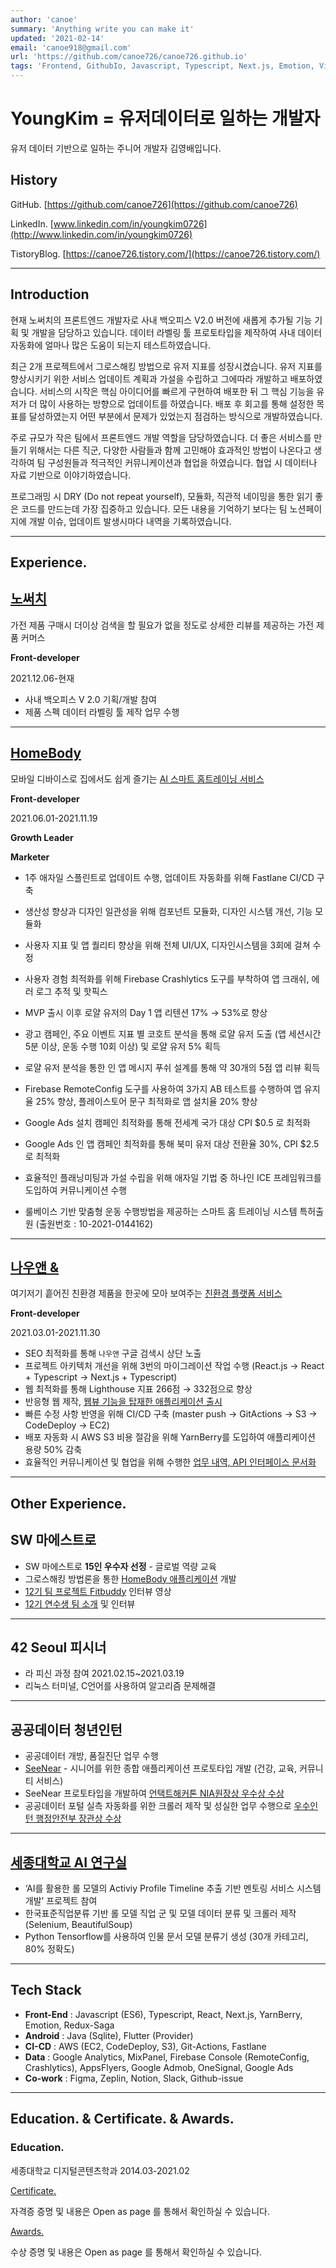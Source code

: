 ```yaml
---
author: 'canoe'
summary: 'Anything write you can make it'
updated: '2021-02-14'
email: 'canoe918@gmail.com'
url: 'https://github.com/canoe726/canoe726.github.io'
tags: 'Frontend, GithubIo, Javascript, Typescript, Next.js, Emotion, Vite, Tailwind, Flutter'
---
```


# YoungKim =  유저데이터로 일하는 개발자

유저 데이터 기반으로 일하는 주니어 개발자 김영배입니다.

## History

GitHub. [https://github.com/canoe726](https://github.com/canoe726)

LinkedIn. [www.linkedin.com/in/youngkim0726](http://www.linkedin.com/in/youngkim0726)

TistoryBlog. [https://canoe726.tistory.com/](https://canoe726.tistory.com/)

---

## Introduction

현재 노써치의 프론트엔드 개발자로 사내 백오피스 V2.0 버전에 새롭게 추가될 기능 기획 및 개발을 담당하고 있습니다. 데이터 라벨링 툴 프로토타입을 제작하여 사내 데이터 자동화에 얼마나 많은 도움이 되는지 테스트하였습니다.

최근 2개 프로젝트에서 그로스해킹 방법으로 유저 지표를 성장시켰습니다. 유저 지표를 향상시키기 위한 서비스 업데이트 계획과 가설을 수립하고 그에따라 개발하고 배포하였습니다. 서비스의 시작은 핵심 아이디어를 빠르게 구현하여 배포한 뒤 그 핵심 기능을 유저가 더 많이 사용하는 방향으로 업데이트를 하였습니다. 배포 후 회고를 통해 설정한 목표를 달성하였는지 어떤 부분에서 문제가 있었는지 점검하는 방식으로 개발하였습니다.

주로 규모가 작은 팀에서 프론트엔드 개발 역할을 담당하였습니다. 더 좋은 서비스를 만들기 위해서는 다른 직군, 다양한 사람들과 함께 고민해야 효과적인 방법이 나온다고 생각하여 팀 구성원들과 적극적인 커뮤니케이션과 협업을 하였습니다. 협업 시 데이터나 자료 기반으로 이야기하였습니다.

프로그래밍 시 DRY (Do not repeat yourself), 모듈화, 직관적 네이밍을 통한 읽기 좋은 코드를 만드는데 가장 집중하고 있습니다. 모든 내용을 기억하기 보다는 팀 노션페이지에 개발 이슈, 업데이트 발생시마다 내역을 기록하였습니다.

---

## Experience.

## [노써치](https://nosearch.com/)

가전 제품 구매시 더이상 검색을 할 필요가 없을 정도로 상세한 리뷰를 제공하는 가전 제품 커머스

**Front-developer**

2021.12.06-현재

- 사내 백오피스 V 2.0 기획/개발 참여
- 제품 스펙 데이터 라벨링 툴 제작 업무 수행

---

## [HomeBody](https://play.google.com/store/apps/details?id=com.fitbuddy.homebody)

모바일 디바이스로 집에서도 쉽게 즐기는 [AI 스마트 홈트레이닝 서비스](https://www.notion.so/HomeBody-6f6112f425fa4e32a8e1af0fac487934)

**Front-developer**

2021.06.01-2021.11.19

**Growth Leader**

**Marketer**

- 1주 애자일 스플린트로 업데이트 수행, 업데이트 자동화를 위해 Fastlane CI/CD 구축
- 생산성 향상과 디자인 일관성을 위해 컴포넌트 모듈화, 디자인 시스템 개선, 기능 모듈화
- 사용자 지표 및 앱 퀄리티 향상을 위해 전체 UI/UX, 디자인시스템을 3회에 걸쳐 수정
- 사용자 경험 최적화를 위해 Firebase Crashlytics 도구를 부착하여 앱 크래쉬, 에러 로그 추적 및 핫픽스

- MVP 출시 이후 로얄 유저의 Day 1 앱 리텐션 17% → 53%로 향상
- 광고 캠페인, 주요 이벤트 지표 별 코호트 분석을 통해 로얄 유저 도출 (앱 세션시간 5분 이상, 운동 수행 10회 이상) 및 로얄 유저 5% 획득
- 로얄 유저 분석을 통한 인 앱 메시지 푸쉬 설계를 통해 약 30개의 5점 앱 리뷰 획득
- Firebase RemoteConfig 도구를 사용하여 3가지 AB 테스트를 수행하여 앱 유지율 25% 향상, 플레이스토어 문구 최적화로 앱 설치율 20% 향상

- Google Ads 설치 캠페인 최적화를 통해 전세계 국가 대상 CPI $0.5 로 최적화
- Google Ads 인 앱 캠페인 최적화를 통해 북미 유저 대상 전환율 30%, CPI $2.5 로 최적화

- 효율적인 플래닝미팅과 가설 수립을 위해 애자일 기법 중 하나인 ICE 프레임워크를 도입하여 커뮤니케이션 수행
- 룰베이스 기반 맞춤형 운동 수행방법을 제공하는 스마트 홈 트레이닝 시스템 특허출원 (출원번호 : 10-2021-0144162)

---

## [나우앤 &](http://nowand.life/)

여기저기 흩어진 친환경 제품을 한곳에 모아 보여주는 [친환경 플랫폼 서비스](https://www.notion.so/Nowand-26e1c923680c42f994cad28e36744ec4)

**Front-developer**

2021.03.01-2021.11.30

- SEO 최적화를 통해 `나우앤` 구글 검색시 상단 노출
- 프로젝트 아키텍처 개선을 위해 3번의 마이그레이션 작업 수행 (React.js → React + Typescript → Next.js + Typescript)
- 웹 최적화를 통해 Lighthouse 지표 266점 → 332점으로 향상
- 반응형 웹 제작, [웹뷰 기능을 탑재한 애플리케이션 출시](https://play.google.com/store/apps/details?id=com.moregreen.nowandapplication)
- 빠른 수정 사항 반영을 위해 CI/CD 구축 (master push → GitActions → S3 → CodeDeploy → EC2)
- 배포 자동화 시 AWS S3 비용 절감을 위해 YarnBerry를 도입하여 애플리케이션 용량 50% 감축
- 효율적인 커뮤니케이션 및 협업을 위해 수행한 [업무 내역, API 인터페이스 문서화](https://www.notion.so/Frontend-c02cd9910993417fa7422f7fa0c3fd45)

---

## Other Experience.

## SW 마에스트로

- SW 마에스트로 **15인 우수자 선정** - 글로벌 역량 교육
- 그로스해킹 방법론을 통한 [HomeBody 애플리케이션](https://github.com/canoe726/HomeBody_readme) 개발
- [12기 팀 프로젝트 Fitbuddy](https://www.youtube.com/watch?v=631lio3Y8G8) 인터뷰 영상
- [12기 연수생 팀 소개](https://www.swmaestro.org/sw/bbs/B0000006/view.do?nttId=24492&menuNo=200015&searchCnd=1&searchWrd=fit&pageIndex=1) 및 인터뷰

---

## 42 Seoul 피시너

- 라 피신 과정 참여 2021.02.15~2021.03.19
- 리눅스 터미널, C언어를 사용하여 알고리즘 문제해결

---

## 공공데이터 청년인턴

- 공공데이터 개방, 품질진단 업무 수행
- [SeeNear](https://github.com/canoe726/PublicDataHackerton_SeeNear) - 시니어를 위한 종합 애플리케이션 프로토타입 개발 (건강, 교육, 커뮤니티 서비스)
- SeeNear 프로토타입을 개발하여 [언택트해커톤 NIA원장상 우수상 수상](https://www.notion.so/f0878e8759874dfdb40b171214abbad5)
- 공공데이터 포털 실측 자동화를 위한 크롤러 제작 및 성실한 업무 수행으로 [우수인턴 행정안전부 장관상 수상](https://youtu.be/CjCCaSy6Wz0?t=3319)

---

## [세종대학교 AI 연구실](https://www.notion.so/a7c3ff255f204ce2ac78477125c19d41)

- ‘AI를 활용한 롤 모델의 Activiy Profile Timeline 추출 기반 멘토링 서비스 시스템 개발’ 프로젝트 참여
- 한국표준직업분류 기반 롤 모델 직업 군 및 모델 데이터 분류 및 크롤러 제작 (Selenium, BeautifulSoup)
- Python Tensorflow를 사용하여 인물 문서 모델 분류기 생성 (30개 카테고리, 80% 정확도)

---

## Tech Stack

- **Front-End** : Javascript (ES6), Typescript, React, Next.js, YarnBerry, Emotion, Redux-Saga
- **Android** : Java (Sqlite), Flutter (Provider)
- **CI-CD** : AWS (EC2, CodeDeploy, S3), Git-Actions, Fastlane
- **Data** : Google Analytics, MixPanel, Firebase Console (RemoteConfig, Crashlytics), AppsFlyers, Google Admob, OneSignal, Google Ads
- **Co-work** : Figma, Zeplin, Notion, Slack, Github-issue

---

## Education. & Certificate. & Awards.

### Education.

세종대학교 디지털콘텐츠학과 2014.03-2021.02

[Certificate.](https://www.notion.so/cb407f44ffa24c2da675159ffca459cc)

자격증 증명 및 내용은 Open as page 를 통해서 확인하실 수 있습니다.

[Awards.](https://www.notion.so/78b2a7f6a2d442ec9690eae8acc5d499)

수상 증명 및 내용은 Open as page 를 통해서 확인하실 수 있습니다.
